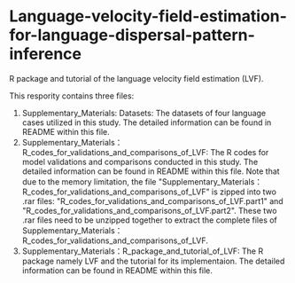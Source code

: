 # Language-velocity-field-estimation-for-language-dispersal-pattern-inference
R package and tutorial of the language velocity field estimation (LVF).

This respority contains three files:
1. Supplementary_Materials: Datasets: The datasets of four language cases utilized in this study. The detailed information can be found in README within this file.
2. Supplementary_Materials：R_codes_for_validations_and_comparisons_of_LVF: The R codes for model validations and comparisons conducted in this study. The detailed information can be found in README within this file.
Note that due to the memory limitation, the file "Supplementary_Materials：R_codes_for_validations_and_comparisons_of_LVF" is zipped into two .rar files: "R_codes_for_validations_and_comparisons_of_LVF.part1" and     "R_codes_for_validations_and_comparisons_of_LVF.part2". These two .rar files need to be unzipped together to extract the complete files of Supplementary_Materials：R_codes_for_validations_and_comparisons_of_LVF.
3. Supplementary_Materials：R_package_and_tutorial_of_LVF: The R package namely LVF and the tutorial for its implementaion. The detailed information can be found in README within this file.
